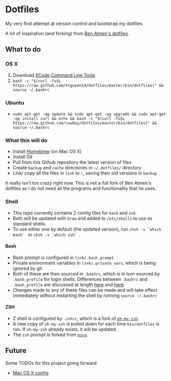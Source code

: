 # Dotfiles
My very first attempt at version control and bootstrap my dotfiles

A lot of inspiration (and forking) from [Ben Almen's dotfiles](https://github.com/cowboy/dotfiles).

## What to do

### OS X
1. Download [XCode Command Line Tools](https://developer.apple.com/downloads/index.action?=command%20line%20tools)
2. `bash -c "$(curl -fsSL https://raw.github.com/tnguyen14/dotfiles/master/bin/dotfiles)" && source ~/.bashrc`

### Ubuntu
- `sudo apt-get -qq update && sudo apt-get -qq upgrade && sudo apt-get -qq install curl && echo &&
bash -c "$(curl -fsSL https://raw.github.com/cowboy/dotfiles/master/bin/dotfiles)" && source ~/.bashrc`

### What this will do
- Install [Homebrew](http://mxcl.github.io/homebrew/) (on Mac OS X)
- Install Git
- Pull from this Github repository the latest version of files
- Create `backup` and `cache` directories in `~/.dotfiles/` directory
- Link/ copy all the files in `link` to `~`, saving their old versions in `backup`

It really isn't too crazy right now. This is not a full fork of Ben Almen's dotfiles as I do not need all the programs and functionality that he uses.

### Shell
- This repo currently contains 2 config files for `bash` and `zsh`.
- Both will be updated with `brew` and added to `/etc/shells` to use as standard shells.
- To use either one by default (the updated version), run ``chsh -s `which bash` `` or ``chsh -s `which zsh` ``.

#### Bash
- Bash prompt is configured in `link/.bash_prompt`
- Private environment variables in `link/.private_vars`, which is being ignored by git
- Both of these are then sourced in `.bashrc`, which is in turn sourced by `.bash_profile` for login shells. Differences between `.bashrc` and `.bash_profile` are discussed at length [here](http://stackoverflow.com/questions/415403/whats-the-difference-between-bashrc-bash-profile-and-environment) and [here](http://superuser.com/questions/183870/difference-between-bashrc-and-bash-profile).
- Changes made to any of these files can be made and will take effect immediately without restarting the shell by running `source ~/.bashrc`

#### ZSH
- Z shell is configured by `.zshrc`, which is a fork of [`oh-my-zsh`](https://github.com/robbyrussell/oh-my-zsh).
- A new copy of `oh-my-zsh` is pulled down for each time `bin/dotfiles` is run. If `oh-my-zsh` already exists, it will be updated.
- The `zsh` prompt is forked from [`pure`](https://github.com/sindresorhus/pure).

## Future
Some TODOs for this project going forward

- [Mac OS X config](https://github.com/mathiasbynens/dotfiles/blob/master/.osx)